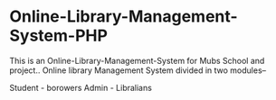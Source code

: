 # Online-Library-Management-System-PHP
This is an Online-Library-Management-System for Mubs School and project..
Online library Management System divided in two modules–

Student - borowers
Admin - Libralians

